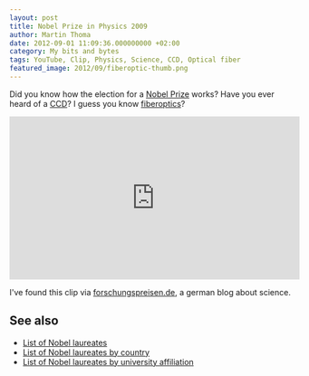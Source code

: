 ```yaml
---
layout: post
title: Nobel Prize in Physics 2009
author: Martin Thoma
date: 2012-09-01 11:09:36.000000000 +02:00
category: My bits and bytes
tags: YouTube, Clip, Physics, Science, CCD, Optical fiber
featured_image: 2012/09/fiberoptic-thumb.png
---
```

Did you know how the election for a <a href="http://en.wikipedia.org/wiki/Nobel_Prize">Nobel Prize</a> works? Have you ever heard of a <a href="http://en.wikipedia.org/wiki/Charge-coupled_device">CCD</a>? I guess you know <a href="http://en.wikipedia.org/wiki/Optical_fiber">fiberoptics</a>?

<iframe width="512" height="288" src="http://www.youtube.com/embed/8Nt1or4tHD4" frameborder="0" allowfullscreen></iframe>

I've found this clip via <a href="http://forschungspreisen.de/post/30594203694/nobelpreis-2009-ccd-und-glasfaseroptik-wie">forschungspreisen.de</a>, a german blog about science.

<h2>See also</h2>
<ul>
  <li><a href="http://en.wikipedia.org/wiki/List_of_Nobel_laureates">List of Nobel laureates</a></li>
  <li><a href="http://en.wikipedia.org/wiki/List_of_Nobel_laureates_by_country">List of Nobel laureates by country</a></li>
  <li><a href="http://en.wikipedia.org/wiki/List_of_Nobel_laureates_by_university_affiliation">List of Nobel laureates by university affiliation</a></li>
</ul>
